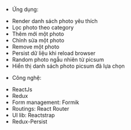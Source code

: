 - Ứng dụng:

* Render danh sách photo yêu thích
* Lọc photo theo category
* Thêm mới một photo
* Chỉnh sửa một photo
* Remove một photo
* Persist dữ liệu khi reload browser
* Random photo ngẫu nhiên từ picsum
* Hiển thị danh sách photo picsum đã lựa chọn

- Công nghệ:

* ReactJs
* Redux
* Form management: Formik
* Routings: React Router
* UI lib: Reactstrap
* Redux-Persist
